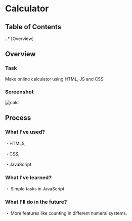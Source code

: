 # Calculator

## Table of Contents

..* [Overview]

## Overview

### Task

Make online calculator using HTML, JS and CSS

### Screenshot


![calc](https://user-images.githubusercontent.com/100945614/175376719-75ec9b3e-10f8-475f-8811-0d96d63e3544.png)

## Process

### What I've used?

・HTML5,

・CSS,

・JavaScript.

### What I've learned?

・ Simple tasks in JavaScript.

### What I'll do in the future?

・ More features like counting in different numeral systems.
